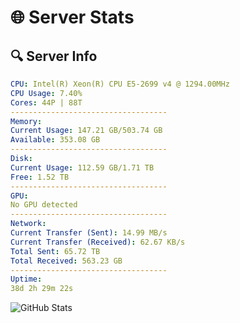 # 🌐 Server Stats
## 🔍 Server Info
```yaml
CPU: Intel(R) Xeon(R) CPU E5-2699 v4 @ 1294.00MHz
CPU Usage: 7.40%
Cores: 44P | 88T
-----------------------------------
Memory:
Current Usage: 147.21 GB/503.74 GB
Available: 353.08 GB
-----------------------------------
Disk:
Current Usage: 112.59 GB/1.71 TB
Free: 1.52 TB
-----------------------------------
GPU:
No GPU detected
-----------------------------------
Network:
Current Transfer (Sent): 14.99 MB/s
Current Transfer (Received): 62.67 KB/s
Total Sent: 65.72 TB
Total Received: 563.23 GB
-----------------------------------
Uptime:
38d 2h 29m 22s
```
![GitHub Stats](https://img.shields.io/badge/Updated-2025-04-14_23:52:11-blue)